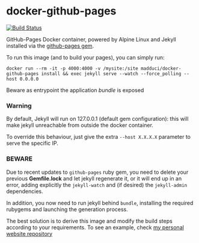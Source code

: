 # docker-github-pages

[![Build Status](https://travis-ci.org/madduci/docker-github-pages.svg?branch=master)](https://travis-ci.org/madduci/docker-github-pages)

GitHub-Pages Docker container, powered by Alpine Linux and Jekyll installed via the [github-pages gem](https://github.com/github/pages-gem).

To run this image (and to build your pages), you can simply run:

`docker run --rm -it -p 4000:4000 -v /mysite:/site madduci/docker-github-pages install && exec jekyll serve --watch --force_polling --host 0.0.0.0`

Beware as entrypoint the application *bundle* is exposed

### Warning

By default, Jekyll will run on 127.0.0.1 (default gem configuration): this will make jekyll unreachable from outside the docker container. 

To override this behaviour, just give the extra `--host X.X.X.X` parameter to serve the specific IP.

### BEWARE

Due to recent updates to `github-pages` ruby gem, you need to delete your previous **Gemfile.lock** and let jekyll regenerate it, or it will end up in an error, adding explicitly the `jekyll-watch` and (if desired) the `jekyll-admin` dependencies.

In addition, you now need to run jekyll behind `bundle`, installing the required rubygems and launching the generation process.

The best solution is to derive this image and modify the build steps according to your requirements. To see an example, check [my personal website repository](https://github.com/madduci/micheleadduci.net)